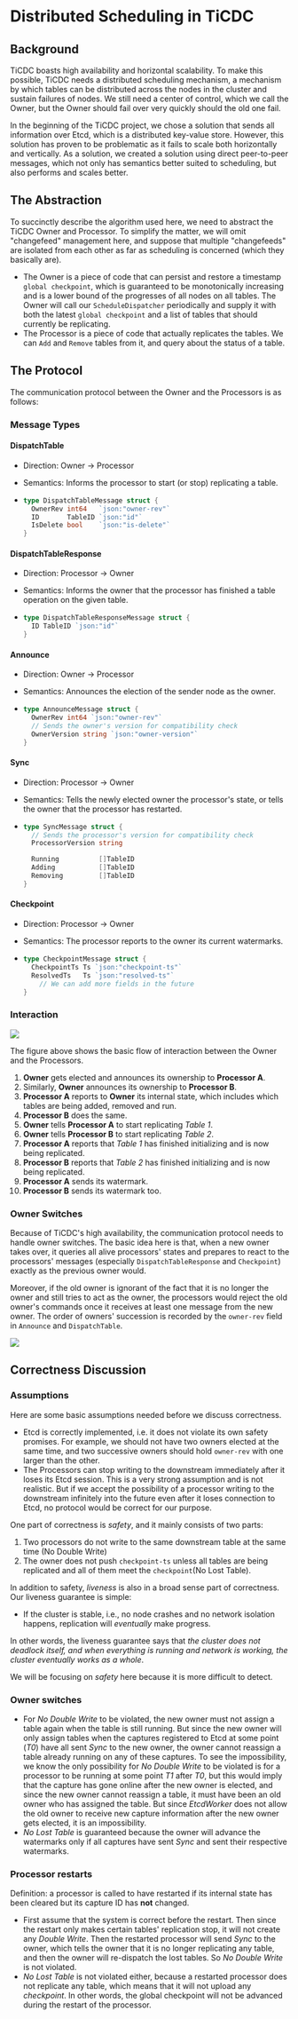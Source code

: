 # Distributed Scheduling in TiCDC

## Background

TiCDC boasts high availability and horizontal scalability. To make this possible, TiCDC needs a distributed scheduling mechanism, a mechanism by which tables can be distributed across the nodes in the cluster and sustain failures of nodes. We still need a center of control, which we call the Owner, but the Owner should fail over very quickly should the old one fail.

In the beginning of the TiCDC project, we chose a solution that sends all information over Etcd, which is a distributed key-value store. However, this solution has proven to be problematic as it fails to scale both horizontally and vertically. As a solution, we created a solution using direct peer-to-peer messages, which not only has semantics better suited to scheduling, but also performs and scales better.

## The Abstraction

To succinctly describe the algorithm used here, we need to abstract the TiCDC Owner and Processor. To simplify the matter, we will omit "changefeed" management here, and suppose that multiple "changefeeds" are isolated from each other as far as scheduling is concerned (which they basically are).

- The Owner is a piece of code that can persist and restore a timestamp `global checkpoint`, which is guaranteed to be monotonically increasing and is a lower bound of the progresses of all nodes on all tables. The Owner will call our `ScheduleDispatcher` periodically and supply it with both the latest `global checkpoint` and a list of tables that should currently be replicating.
- The Processor is a piece of code that actually replicates the tables. We can `Add` and `Remove` tables from it, and query about the status of a table.

## The Protocol

The communication protocol between the Owner and the Processors is as follows:

### Message Types

#### DispatchTable

- Direction: Owner -> Processor

- Semantics: Informs the processor to start (or stop) replicating a table.

- ```go
  type DispatchTableMessage struct {
  	OwnerRev int64   `json:"owner-rev"`
  	ID       TableID `json:"id"`
  	IsDelete bool    `json:"is-delete"`
  }
  ```

#### DispatchTableResponse

- Direction: Processor -> Owner

- Semantics: Informs the owner that the processor has finished a table operation on the given table.

- ```go
  type DispatchTableResponseMessage struct {
  	ID TableID `json:"id"`
  }
  ```

#### Announce

- Direction: Owner -> Processor

- Semantics: Announces the election of the sender node as the owner.

- ```go
  type AnnounceMessage struct {
  	OwnerRev int64 `json:"owner-rev"`
  	// Sends the owner's version for compatibility check
  	OwnerVersion string `json:"owner-version"`
  }
  ```

#### Sync

- Direction: Processor -> Owner

- Semantics: Tells the newly elected owner the processor's state, or tells the owner that the processor has restarted.

- ```go
  type SyncMessage struct {
  	// Sends the processor's version for compatibility check
  	ProcessorVersion string

  	Running          []TableID
  	Adding           []TableID
  	Removing         []TableID
  }
  ```

#### Checkpoint

- Direction: Processor -> Owner

- Semantics: The processor reports to the owner its current watermarks.

- ```go
  type CheckpointMessage struct {
  	CheckpointTs Ts `json:"checkpoint-ts"`
  	ResolvedTs   Ts `json:"resolved-ts"`
      // We can add more fields in the future
  }
  ```

### Interaction

![](./media/scheduling_proto.svg)

The figure above shows the basic flow of interaction between the Owner and the Processors.

1. **Owner** gets elected and announces its ownership to **Processor A**.
2. Similarly, **Owner** announces its ownership to **Processor B**.
3. **Processor A** reports to **Owner** its internal state, which includes which tables are being added, removed and run.
4. **Processor B** does the same.
5. **Owner** tells **Processor A** to start replicating _Table 1_.
6. **Owner** tells **Processor B** to start replicating _Table 2_.
7. **Processor A** reports that _Table 1_ has finished initializing and is now being replicated.
8. **Processor B** reports that _Table 2_ has finished initializing and is now being replicated.
9. **Processor A** sends its watermark.
10. **Processor B** sends its watermark too.

### Owner Switches

Because of TiCDC's high availability, the communication protocol needs to handle owner switches. The basic idea here is that, when a new owner takes over, it queries all alive processors' states and prepares to react to the processors' messages (especially `DispatchTableResponse` and `Checkpoint`) exactly as the previous owner would.

Moreover, if the old owner is ignorant of the fact that it is no longer the owner and still tries to act as the owner, the processors would reject the old owner's commands once it receives at least one message from the new owner. The order of owners' succession is recorded by the `owner-rev` field in `Announce` and `DispatchTable`.

![](./media/scheduling_proto_owner_change.svg)

## Correctness Discussion

### Assumptions

Here are some basic assumptions needed before we discuss correctness.

- Etcd is correctly implemented, i.e. it does not violate its own safety promises. For example, we should not have two owners elected at the same time, and two successive owners should hold `owner-rev` with one larger than the other.
- The Processors can stop writing to the downstream immediately after it loses its Etcd session. This is a very strong assumption and is not realistic. But if we accept the possibility of a processor writing to the downstream infinitely into the future even after it loses connection to Etcd, no protocol would be correct for our purpose.

One part of correctness is _safety_, and it mainly consists of two parts:

1. Two processors do not write to the same downstream table at the same time (No Double Write)
2. The owner does not push `checkpoint-ts` unless all tables are being replicated and all of them meet the `checkpoint`(No Lost Table).

In addition to safety, _liveness_ is also in a broad sense part of correctness. Our liveness guarantee is simple:

- If the cluster is stable, i.e., no node crashes and no network isolation happens, replication will _eventually_ make progress.

In other words, the liveness guarantee says that _the cluster does not deadlock itself, and when everything is running and network is working, the cluster eventually works as a whole_.

We will be focusing on _safety_ here because it is more difficult to detect.

### Owner switches

- For _No Double Write_ to be violated, the new owner must not assign a table again when the table is still running. But since the new owner will only assign tables when the captures registered to Etcd at some point (_T0_) have all sent _Sync_ to the new owner, the owner cannot reassign a table already running on any of these captures. To see the impossibility, we know the only possibility for _No Double Write_ to be violated is for a processor to be running at some point _T1_ after _T0_, but this would imply that the capture has gone online after the new owner is elected, and since the new owner cannot reassign a table, it must have been an old owner who has assigned the table. But since _EtcdWorker_ does not allow the old owner to receive new capture information after the new owner gets elected, it is an impossibility.
- _No Lost Table_ is guaranteed because the owner will advance the watermarks only if all captures have sent _Sync_ and sent their respective watermarks.

### Processor restarts

Definition: a processor is called to have restarted if its internal state has been cleared but its capture ID has **not** changed.

- First assume that the system is correct before the restart. Then since the restart only makes certain tables' replication stop, it will not create any _Double Write_. Then the restarted processor will send _Sync_ to the owner, which tells the owner that it is no longer replicating any table, and then the owner will re-dispatch the lost tables. So _No Double Write_ is not violated.
- _No Lost Table_ is not violated either, because a restarted processor does not replicate any table, which means that it will not upload any _checkpoint_. In other words, the global checkpoint will not be advanced during the restart of the processor.
